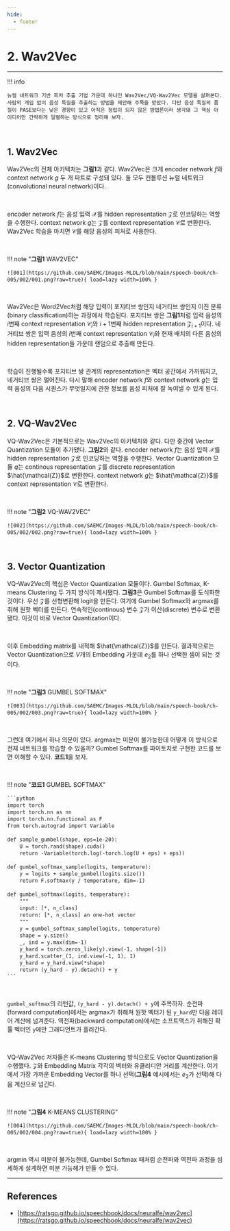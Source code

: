 ```yaml
---
hide:
  - footer
---
```


# 2. Wav2Vec

---

!!! info

    뉴럴 네트워크 기반 피처 추출 기법 가운데 하나인 Wav2Vec/VQ-Wav2Vec 모델을 살펴본다. 사람의 개입 없이 음성 특질을 추출하는 방법을 제안해 주목을 받았다. 다만 음성 특질의 품질이 PASE보다는 낮은 경향이 있고 아직은 정립이 되지 않은 방법론이라 생각돼 그 핵심 아이디어만 간략하게 일별하는 방식으로 정리해 보자.

<br/>

## 1. Wav2Vec

Wav2Vec의 전체 아키텍처는 **그림1**과 같다. Wav2Vec은 크게 encoder network $f$와 context network $g$ 두 개 파트로 구성돼 있다. 둘 모두 컨볼루션 뉴럴 네트워크(convolutional neural network)이다.

<br/>

encoder network $f$는 음성 입력 $\mathcal{X}$를 hidden representation $\mathcal{Z}$로 인코딩하는 역할을 수행한다. context network $g$는 $\mathcal{Z}$를 context representation $\mathcal{C}$로 변환한다. Wav2Vec 학습을 마치면 $\mathcal{C}$를 해당 음성의 피처로 사용한다.

<br/>

!!! note "**그림1** WAV2VEC"

    ![001](https://github.com/SAEMC/Images-MLDL/blob/main/speech-book/ch-005/002/001.png?raw=true){ load=lazy width=100% }

<br/>

Wav2Vec은 Word2Vec처럼 해당 입력이 포지티브 쌍인지 네거티브 쌍인지 이진 분류(binary classification)하는 과정에서 학습된다. 포지티브 쌍은 **그림1**처럼 입력 음성의 $i$번째 context representation $\mathcal{C}_{i}$와 $i+1$번째 hidden representation $\mathcal{Z}_{i+1}$이다. 네거티브 쌍은 입력 음성의 $i$번째 context representation $\mathcal{C}_{i}$와 현재 배치의 다른 음성의 hidden representation들 가운데 랜덤으로 추출해 만든다.

<br/>

학습이 진행될수록 포지티브 쌍 관계의 representation은 벡터 공간에서 가까워지고, 네거티브 쌍은 멀어진다. 다시 말해 encoder network $f$와 context network $g$는 입력 음성의 다음 시퀀스가 무엇일지에 관한 정보를 음성 피처에 잘 녹여낼 수 있게 된다.

<br/>

## 2. VQ-Wav2Vec

VQ-Wav2Vec은 기본적으로는 Wav2Vec의 아키텍처와 같다. 다만 중간에 Vector Quantization 모듈이 추가됐다. **그림2**와 같다. encoder network $f$는 음성 입력 $\mathcal{X}$를 hidden representation $\mathcal{Z}$로 인코딩하는 역할을 수행한다. Vector Quantization 모듈 $q$는 continous representation $\mathcal{Z}$를 discrete representation $\hat{\mathcal{Z}}$로 변환한다. context network $g$는 $\hat{\mathcal{Z}}$를 context representation $\mathcal{C}$로 변환한다.

<br/>

!!! note "**그림2** VQ-WAV2VEC"

    ![002](https://github.com/SAEMC/Images-MLDL/blob/main/speech-book/ch-005/002/002.png?raw=true){ load=lazy width=100% }

<br/>

## 3. Vector Quantization

VQ-Wav2Vec의 핵심은 Vector Quantization 모듈이다. Gumbel Softmax, K-means Clustering 두 가지 방식이 제시됐다. **그림3**은 Gumbel Softmax를 도식화한 것이다. 우선 $\mathcal{Z}$를 선형변환해 logit을 만든다. 여기에 Gumbel Softmax와 argmax를 취해 원핫 벡터를 만든다. 연속적인(continous) 변수 $\mathcal{Z}$가 이산(discrete) 변수로 변환됐다. 이것이 바로 Vector Quantization이다.

<br/>

이후 Embedding matrix를 내적해 $\hat{\mathcal{Z}}$를 만든다. 결과적으로는 Vector Quantization으로 $V$개의 Embedding 가운데 $e_{2}$를 하나 선택한 셈이 되는 것이다.

<br/>

!!! note "**그림3** GUMBEL SOFTMAX"

    ![003](https://github.com/SAEMC/Images-MLDL/blob/main/speech-book/ch-005/002/003.png?raw=true){ load=lazy width=100% }

<br/>

그런데 여기에서 하나 의문이 있다. argmax는 미분이 불가능한데 어떻게 이 방식으로 전체 네트워크를 학습할 수 있을까? Gumbel Softmax를 파이토치로 구현한 코드를 보면 이해할 수 있다. **코드1**을 보자.

<br/>

!!! note "**코드1** GUMBEL SOFTMAX"

    ```python
    import torch
    import torch.nn as nn
    import torch.nn.functional as F
    from torch.autograd import Variable

    def sample_gumbel(shape, eps=1e-20):
        U = torch.rand(shape).cuda()
        return -Variable(torch.log(-torch.log(U + eps) + eps))

    def gumbel_softmax_sample(logits, temperature):
        y = logits + sample_gumbel(logits.size())
        return F.softmax(y / temperature, dim=-1)

    def gumbel_softmax(logits, temperature):
        """
        input: [*, n_class]
        return: [*, n_class] an one-hot vector
        """
        y = gumbel_softmax_sample(logits, temperature)
        shape = y.size()
        _, ind = y.max(dim=-1)
        y_hard = torch.zeros_like(y).view(-1, shape[-1])
        y_hard.scatter_(1, ind.view(-1, 1), 1)
        y_hard = y_hard.view(*shape)
        return (y_hard - y).detach() + y
    ```

<br/>

`gumbel_softmax`의 리턴값, `(y_hard - y).detach() + y`에 주목하자. 순전파(forward computation)에서는 argmax가 취해져 원핫 벡터가 된 `y_hard`만 다음 레이어 계산에 넘겨준다. 역전파(backward computation)에서는 소프트맥스가 취해진 확률 벡터인 `y`에만 그래디언트가 흘러간다.

<br/>

VQ-Wav2Vec 저자들은 K-means Clustering 방식으로도 Vector Quantization을 수행했다. $\mathcal{Z}$와 Embedding Matrix 각각의 벡터와 유클리디안 거리를 계산한다. 여기에서 가장 가까운 Embedding Vector를 하나 선택(**그림4** 예시에서는 $e_{2}$가 선택)해 다음 계산으로 넘긴다.

<br/>

!!! note "**그림4** K-MEANS CLUSTERING"

    ![004](https://github.com/SAEMC/Images-MLDL/blob/main/speech-book/ch-005/002/004.png?raw=true){ load=lazy width=100% }

<br/>

argmin 역시 미분이 불가능한데, Gumbel Softmax 때처럼 순전파와 역전파 과정을 섬세하게 설계하면 미분 가능헤가 만들 수 있다.

---

## References

- [https://ratsgo.github.io/speechbook/docs/neuralfe/wav2vec](https://ratsgo.github.io/speechbook/docs/neuralfe/wav2vec)

